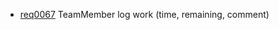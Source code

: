  * [req0067](https://github.com/DomainDrivenArchitecture/ddaRequirement/blob/master/en/requirements/req0067.md) TeamMember log work (time, remaining, comment)